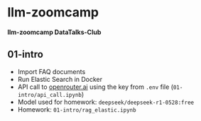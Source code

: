 # llm-zoomcamp

**llm-zoomcamp DataTalks-Club**

## 01-intro

- Import FAQ documents
- Run Elastic Search in Docker
- API call to [openrouter.ai](https://openrouter.ai) using the key from `.env` file (`01-intro/api_call.ipynb`)
- Model used for homework: `deepseek/deepseek-r1-0528:free`
- Homework: `01-intro/rag_elastic.ipynb`
